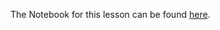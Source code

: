 The Notebook for this lesson can be found [here](https://github.com/rmotr-curriculum/base-python-curriculum/blob/master/unit-19-oop-inheritance/lesson-1-simple-inheritance/Simple%20Inheritance.ipynb).
